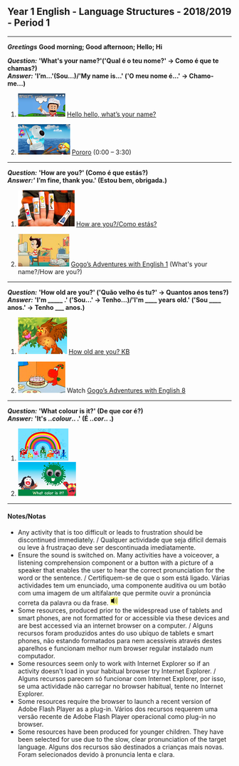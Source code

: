 ## Year 1 English - Language Structures - 2018/2019 - Period 1
***

***Greetings*** **Good morning; Good afternoon; Hello; Hi**

***Question:*** **'What's your name?'('Qual é o teu nome?' -> Como é que te chamas?)**  
***Answer:*** **'I’m…'(Sou...)/'My name is…' ('O meu nome é...' -> Chamo-me...)**

1. [![wyn](/images/wyn1.png)](https://www.youtube.com/watch?v=Uv1JkBL5728) [Hello hello, what’s your name?](https://www.youtube.com/watch?v=Uv1JkBL5728)  

2. [![poro1](/images/poro1.PNG)](https://www.youtube.com/watch?v=UTYpeDAEE2o) [Pororo](https://www.youtube.com/watch?v=UTYpeDAEE2o) (0:00 – 3:30)

***

***Question:*** **'How are you?' (Como é que estás?)**  
***Answer:'*** **I’m fine, thank you.' (Estou bem, obrigada.)**

1. [![hays](/images/hays.PNG)](https://www.youtube.com/watch?v=LxhOv3KnfA8) [How are you?/Como estás?](https://www.youtube.com/watch?v=LxhOv3KnfA8)  

2. [![gae1](/images/gae1.PNG)](https://www.youtube.com/watch?v=9R5-W3bMX4E) [Gogo’s Adventures with English 1](https://www.youtube.com/watch?v=9R5-W3bMX4E) (What's your name?/How are you?)

***

***Question:*** **'How old are you?' ('Quão velho és tu?' -> Quantos anos tens?)**  
***Answer:*** **'I'm _____ .' ('Sou...' -> Tenho...)/'I'm ____ years old.' ('Sou ____ anos.' -> Tenho ___ anos.)**

1. [![hoaykb](/images/hoaykb.png)](https://www.youtube.com/watch?v=P__4P20BlGo) [How old are you? KB](https://www.youtube.com/watch?v=P__4P20BlGo)  

2. [![gae8](/images/gae8.PNG)](https://www.youtube.com/watch?v=sn4sp4YGz0E) Watch [Gogo’s Adventures with English 8](https://www.youtube.com/watch?v=sn4sp4YGz0E)

*** 

***Question:*** **'What colour is it?' (De que cor é?)**  
***Answer:*** **'It's ..*colour*.. .' (É ..*cor*.. .)**

1. [![sar1](/images/kbcol.png)](https://www.youtube.com/watch?v=uTDJiPdz3L0)
2. [![dewc](/images/dewc.png)](https://www.youtube.com/watch?v=YyFLBTTAbSE)

***

<!--***Question:*** **'What do you see?' (O que é que vês?)**  
***Answer:*** **'I see a ... . '**

1. [![dews1](/images/dews1.png)](https://www.youtube.com/watch?v=MCjhynvMunE)
2. [![dews2](/images/dews2.png)](https://www.youtube.com/watch?v=p5qwOxlvyhk)
3. [![dews3](/images/dews3.png)](https://www.youtube.com/watch?v=xQTlPD4ey-4)
4. [![bbbm](/images/bbbm.PNG)](https://www.youtube.com/watch?v=pdHCYgO9zh8) [Brown Bear, Brown Bear, What do you see?](https://www.youtube.com/watch?v=pdHCYgO9zh8)

***

***Question:*** **'What is it?' (O que é?) / Is it a ... ? (É um/uma ... ?)**  
***Answer:*** **'It's a...' (É um/uma...) / Yes.No. (Sim.Não)**

1. [![fket](/images/fket.PNG)](https://www.youtube.com/watch?v=8-SWzpdcl6E)

2. [![fkea](/images/fkea.png)](https://www.youtube.com/watch?v=D_sdGxUxz_4)

*** 

3. [![bbar](/images/bbar.png)](https://www.youtube.com/watch?v=1jv0Gx_q_OU)

4. [![gae6](/images/gae6.png)](https://www.youtube.com/watch?v=_2WAwT9cKAk) Watch [Gogo’s Adventures with English 6](https://www.youtube.com/watch?v=_2WAwT9cKAk)

***

***Prepositions of place*** **'ON, IN, UNDER, BEHIND, NEXT TO the ..*noun*..' (em cima de ou colado no, dentro, por baixo, atrás, a beira de a/o ..*substantivo*.. )**

1. [![mlpp](/images/mlpp.png)](https://www.youtube.com/watch?v=8F0NYBBKczM)
2. (To be continued)

***
[![home](/images/home.PNG)](https://tangerina-pt.github.io/English/Year1) [Return to Year 1 English Site](https://tangerina-pt.github.io/English/Year1)

***-->

#### Notes/Notas
* Any activity that is too difficult or leads to frustration should be discontinued immediately. / Qualquer actividade que seja difícil demais ou leve à frustraçao deve ser descontinuada imediatamente.
* Ensure the sound is switched on. Many activities have a voiceover, a listening comprehension component or a button with a picture of a speaker that enables the user to hear the correct pronunciation for the word or the sentence. / Certifiquem-se de que o som está ligado. Várias actividades tem um enunciado, uma componente auditiva ou um botão com uma imagem de um altifalante que permite ouvir a pronúncia correta da palavra ou da frase. ![spkr2](/images/spkr2.PNG)
* Some resources, produced prior to the widespread use of tablets and smart phones, are not formatted for or accessible via these devices and are best accessed via an internet browser on a computer. / Alguns recursos foram produzidos antes do uso ubíquo de tablets e smart phones, não estando formatados para nem acessíveis através destes aparelhos e funcionam melhor num browser regular instalado num computador.
* Some resources seem only to work with Internet Explorer so if an activity doesn't load in your habitual browser try Internet Explorer. / Alguns recursos parecem só funcionar com Internet Explorer, por isso, se uma actividade não carregar no browser habitual, tente no Internet Explorer.
* Some resources require the browser to launch a recent version of Adobe Flash Player as a plug-in. Vários dos recursos requerem uma versão recente de Adobe Flash Player operacional como plug-in no browser.
* Some resources have been produced for younger children. They have been selected for use due to the slow, clear pronunciation of the target language. Alguns dos recursos são destinados a crianças mais novas. Foram selecionados devido à pronuncia lenta e clara.
